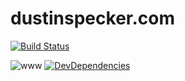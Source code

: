 # dustinspecker.com

[![Build Status](https://travis-ci.org/dustinspecker/dustinspecker.com.svg?branch=master)](https://travis-ci.org/dustinspecker/dustinspecker.com)

![www](https://img.shields.io/badge/subdomain-www-blue.svg)
[![DevDependencies](https://david-dm.org/dustinspecker/dustinspecker.com/dev-status.svg?path=www)](https://david-dm.org/dustinspecker/dustinspecker.com?path=www&type=dev)
